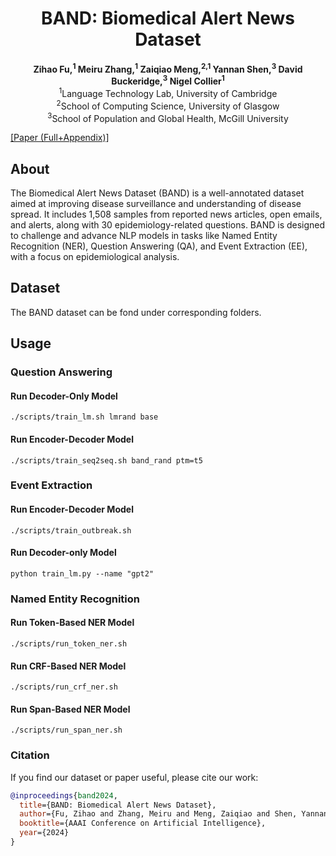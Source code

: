 # <div align="center">BAND: Biomedical Alert News Dataset</div>
<div align="center"><b>Zihao Fu,<sup>1</sup> Meiru Zhang,<sup>1</sup> Zaiqiao Meng,<sup>2,1</sup> Yannan Shen,<sup>3</sup> David Buckeridge,<sup>3</sup> Nigel Collier<sup>1</sup></b></div>

<div align="center">
<sup>1</sup>Language Technology Lab, University of Cambridge<br>
<sup>2</sup>School of Computing Science, University of Glasgow<br>
<sup>3</sup>School of Population and Global Health, McGill University
</div>

[[Paper (Full+Appendix)]](https://arxiv.org/pdf/2305.14480.pdf)


## About
The Biomedical Alert News Dataset (BAND) is a well-annotated dataset aimed at improving disease surveillance and understanding of disease spread. It includes 1,508 samples from reported news articles, open emails, and alerts, along with 30 epidemiology-related questions. BAND is designed to challenge and advance NLP models in tasks like Named Entity Recognition (NER), Question Answering (QA), and Event Extraction (EE), with a focus on epidemiological analysis.



## Dataset
The BAND dataset can be fond under corresponding folders.


## Usage
### Question Answering
#### Run Decoder-Only Model
```
./scripts/train_lm.sh lmrand base
```
#### Run Encoder-Decoder Model
```
./scripts/train_seq2seq.sh band_rand ptm=t5
```

### Event Extraction
#### Run Encoder-Decoder Model
```
./scripts/train_outbreak.sh
```
#### Run Decoder-only Model
```
python train_lm.py --name "gpt2"
```

### Named Entity Recognition
#### Run Token-Based NER Model
```
./scripts/run_token_ner.sh
```
#### Run CRF-Based NER Model
```
./scripts/run_crf_ner.sh
```
#### Run Span-Based NER Model
```
./scripts/run_span_ner.sh
```

### Citation
If you find our dataset or paper useful, please cite our work:
```bibtex
@inproceedings{band2024,
  title={BAND: Biomedical Alert News Dataset},
  author={Fu, Zihao and Zhang, Meiru and Meng, Zaiqiao and Shen, Yannan and Buckeridge, David and Collier, Nigel},
  booktitle={AAAI Conference on Artificial Intelligence},
  year={2024}
}
```
